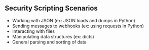 ## Security Scripting Scenarios
- Working with JSON (ex: JSON loads and dumps in Python)
- Sending messages to webhooks (ex: using requests in Python)
- Interacting with files
- Manipulating data structures (ex: dicts)
- General parsing and sorting of data
